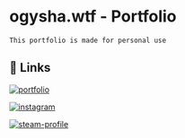 
# ogysha.wtf - Portfolio

``This portfolio is made for personal use``


## 🔗 Links
[![portfolio](https://img.shields.io/badge/my_portfolio-000?style=for-the-badge&logo=ko-fi&logoColor=white)](https://ogysha.wtf)

[![instagram](https://img.shields.io/badge/instagram-0A66C2?style=for-the-badge&logo=instagram&logoColor=white)](https://www.instagram.com/ognjen__nbgd)

[![steam-profile](https://img.shields.io/badge/steam-1DA1F2?style=for-the-badge&logo=steam&logoColor=white)](https://steamcommunity.com/ogyshawtf)


